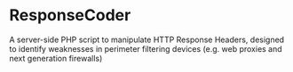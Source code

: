 ResponseCoder
=============

A server-side PHP script to manipulate HTTP Response Headers, designed to identify weaknesses in perimeter filtering devices (e.g. web proxies and next generation firewalls)
